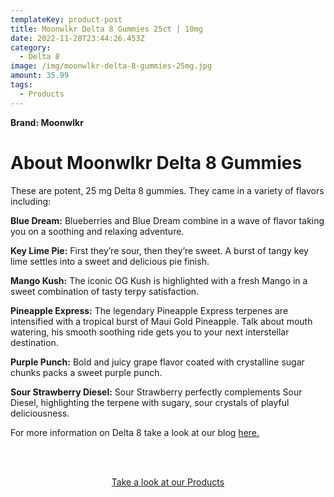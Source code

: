 ```yaml
---
templateKey: product-post
title: Moonwlkr Delta 8 Gummies 25ct | 10mg
date: 2022-11-28T23:44:26.453Z
category:
  - Delta 8
image: /img/moonwlkr-delta-8-gummies-25mg.jpg
amount: 35.99
tags:
  - Products
---
```

**Brand: Moonwlkr**

# About Moonwlkr Delta 8 Gummies

These are potent, 25 mg Delta 8 gummies.  They came in a variety of flavors including:

**Blue Dream:**  Blueberries and Blue Dream combine in a wave of flavor taking you on a soothing and relaxing adventure.

**Key Lime Pie:** First they’re sour, then they’re sweet. A burst of tangy key lime settles into a sweet and delicious pie finish.

**Mango Kush:**  The iconic OG Kush is highlighted with a fresh Mango in a sweet combination of tasty terpy satisfaction.

**Pineapple Express:**  The legendary Pineapple Express terpenes are intensified with a tropical burst of Maui Gold Pineapple.  Talk about mouth watering, his smooth soothing ride gets you to your next interstellar destination.

**Purple Punch:** Bold and juicy grape flavor coated with crystalline sugar chunks packs a sweet purple punch.

**Sour Strawberry Diesel:**  Sour Strawberry perfectly complements Sour Diesel, highlighting the terpene with sugary, sour crystals of playful deliciousness.

For more information on Delta 8 take a look at our blog [here.](https://capitalamericanshaman.com/blog/delta-8/)

<br><br>

<Center><a class="link-view-more-products" target="_blank" href="https://capitalamericanshaman.com/products">Take a look at our Products</a></Center>